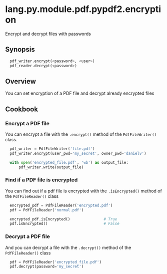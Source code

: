 # lang.py.module.pdf.pypdf2.encryption

Encrypt and decrypt files with passwords

## Synopsis

```py
  pdf_writer.encrypt(<password>, <user>)
  pdf_reader.decrypt(<password>)
```

## Overview

You can set encryption of a PDF file and decrypt already encrypted files

## Cookbook

### Encrypt a PDF file

You can encrypt a file with the `.encrypt()` method of the `PdfFileWriter()`
class.

```py
  pdf_writer = PdfFileWriter('file.pdf')
  pdf_writer.encrypt(user_pwd='my_secret', owner_pwd='danielv')

  with open('encrypted_file.pdf', 'wb') as output_file:
      pdf_writer.write(output_file)
```

### Find if a PDF file is encrypted

You can find out if a pdf file is encrypted with the `.isEncrypted()` method of
the `PdfFileReader()` class

```py
  encrypted_pdf = PdfFileReader('encrypted.pdf')
  pdf = PdfFileReader('normal.pdf')

  encrypted_pdf.isEncrypted()               # True
  pdf.isEncrypted()                         # False
```

### Decrypt a PDF file

And you can decrypt a file with the `.decrypt()` method of the
`PdfFileReader()` class

```py
  pdf = PdfFileReader('encrypted_file.pdf')
  pdf.decrypt(password='my_secret')
```
